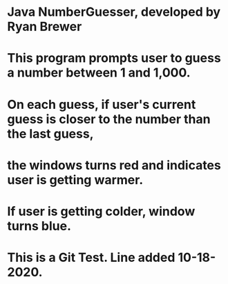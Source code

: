 # Java NumberGuesser, developed by Ryan Brewer
# This program prompts user to guess a number between 1 and 1,000. 
# On each guess, if user's current guess is closer to the number than the last guess, 
# the windows turns red and indicates user is getting warmer.
# If user is getting colder, window turns blue.

# This is a Git Test. Line added 10-18-2020.
